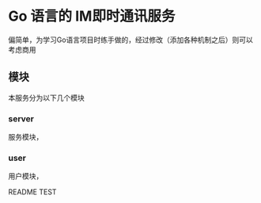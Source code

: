 # Go 语言的 IM即时通讯服务
偏简单，为学习Go语言项目时练手做的，经过修改（添加各种机制之后）则可以考虑商用

## 模块
本服务分为以下几个模块

### server
服务模块，


### user
用户模块，


README TEST